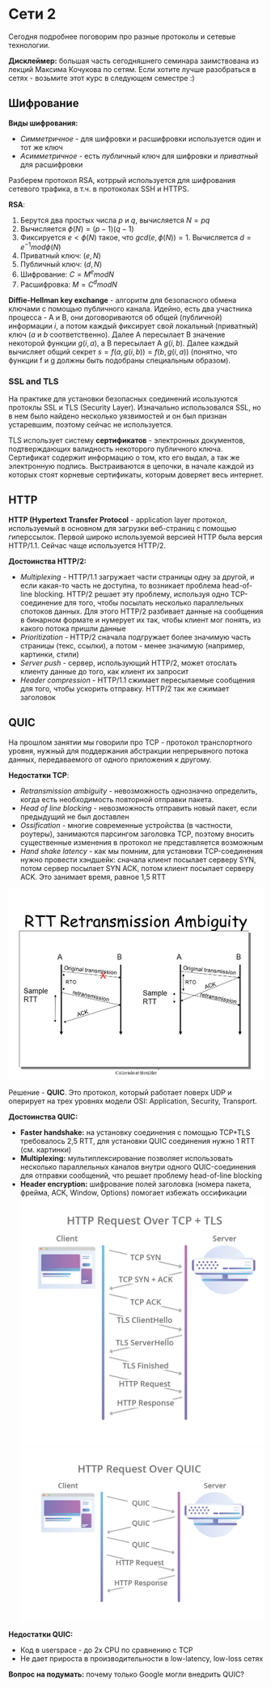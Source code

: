 # Сети 2
Сегодня подробнее поговорим про разные протоколы и сетевые технологии.

**Дисклеймер:** большая часть сегодняшнего семинара заимствована из лекций Максима Кочукова по сетям. 
Если хотите лучше разобраться в сетях - возьмите этот курс в следующем семестре :)

## Шифрование
**Виды шифрования:**
* *Симметричное* - для шифровки и расшифровки используется один и тот же ключ
* *Асимметричное* - есть *публичный* ключ для шифровки и *приватный* для расшифровки

Разберем протокол RSA, котррый используется для шифрования сетевого трафика, в т.ч. в протоколах SSH и HTTPS.

**RSA**:
1. Берутся два простых числа $p$ и $q$, вычисляется $N=pq$
2. Вычисляется $\phi(N) = (p - 1)(q - 1)$
3. Фиксируется $e < \phi(N)$ такое, что $gcd(e, \phi(N)) = 1$. Вычисляется $d = e^{-1} mod \phi(N)$
4. Приватный ключ: $(e, N)$
5. Публичный ключ: $(d, N)$
6. Шифрование: $C = M^e mod N$
7. Расшифровка: $M = C^d mod N$

**Diffie-Hellman key exchange** - алгоритм для безопасного обмена ключами с помощью публичного канала.
Идейно, есть два участника процесса - A и B, они договориваются об общей (публичной) информации *i*, а потом каждый фиксирует свой локальный (приватный) ключ (*a* и *b* соответственно).
Далее A пересылает B значение некоторой функции $g(i, a)$, а B пересылает A $g(i, b)$. 
Далее каждый вычисляет общий секрет $s = f(a, g(i, b)) = f(b, g(i, a))$ (понятно, что функции f и g должны быть подобраны специальным образом).

### SSL and TLS
На практике для установки безопасных соединений исользуются протоклы SSL и TLS (Security Layer).
Изначально использовался SSL, но в нем было найдено несколько уязвимостей и он был признан устаревшим, поэтому сейчас не используется.

TLS использует систему **сертификатов** - электронных документов, подтверждающих валидность некоторого публичного ключа.
Сертификат содержит информацию о том, кто его выдал, а так же электронную подпись.
Выстраиваются в цепочки, в начале каждой из которых стоят корневые сертификаты, которым доверяет весь интернет.



## HTTP
**HTTP (Hypertext Transfer Protocol** - application layer протокол, используемый в основном для загрузки веб-страниц с помощью гиперссылок.
Первой широко используемой версией HTTP была версия HTTP/1.1. Сейчас чаще используется HTTP/2.

**Достоинства HTTP/2:**
* *Multiplexing* - HTTP/1.1 загружает части страницы одну за другой, и если какая-то часть не доступна, то возникает проблема head-of-line blocking. HTTP/2 решает эту проблему, используя одно TCP-соединение для того, чтобы посылать несколько параллельных спотоков данных.
  Для этого HTTP/2 разбивает данные на сообщения в бинарном формате и нумерует их так, чтобы клиент мог понять, из какого потока пришли данные
* *Prioritization* - HTTP/2 сначала подгружает более значимую часть страницы (текс, ссылки), а потом - менее значимую (например, картинки, стили)
* *Server push* - сервер, использующий HTTP/2, может отослать клиенту данные до того, как клиент их запросит
* *Header compression* - HTTP/1.1 сжимает пересылаемые сообщения для того, чтобы ускорить отправку. HTTP/2 так же сжимает заголовок

## QUIC
На прошлом занятии мы говорили про TCP - протокол транспортного уровня, нужный для поддержания абстракции непрерывного потока данных, передаваемого от одного приложения к другому.

**Недостатки TCP**:
* *Retransmission ambiguity* - невозможность однозначно определить, когда есть необходимость повторной отправки пакета.
* *Head of line blocking* - невозможность отправить новый пакет, если предыдущий не был доставлен
* *Ossification* - многие современные устройства (в частности, роутеры), занимаются парсингом заголовка TCP, поэтому вносить существенные изменения в протокол не представляется возможным
* *Hand shake latency* - как мы помним, для установки TCP-соединения нужно провести хэндшейк: сначала клиент посылает серверу SYN, потом сервер посылает SYN ACK, потом клиент посылает серверу ACK. Это занимает время, равное 1,5 RTT
 
![retransmission ambiguity picture](retransmission_ambiguity.jpg)

Решение - **QUIC**. Это протокол, который работает поверх UDP и оперирует на трех уровнях модели OSI: Application, Security, Transport.

**Достоинства QUIC:**
* **Faster handshake:** на установку соединения с помощью TCP+TLS требовалось 2,5 RTT, для установки QUIC соединения нужно 1 RTT (см. картинки)
* **Multiplexing:** мультиплексирование позволяет использовать несколько параллельных каналов внутри одного QUIC-соединения для отправки сообщений, что решает проблему head-of-line blocking
* **Header encryption:** шифрование полей заголовка (номера пакета, фрейма, ACK, Window, Options) помогает избежать оссификации
![tcp_tls_handshake.jpg](tcp_tls_handshake.jpg)
![quic_hadshake.jpg](quic_hadshake.jpg)


**Недостатки QUIC:**
* Код в userspace - до 2х CPU по сравнению с TCP
* Не дает прироста в производительности в low-latency, low-loss сетях

**Вопрос на подумать:** почему только Google могли внедрить QUIC?
